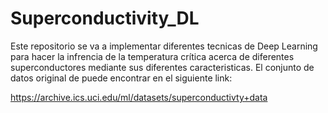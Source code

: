 # Superconductivity_DL

Este repositorio se va a implementar diferentes tecnicas de Deep Learning para hacer la infrencia de la temperatura crítica acerca de diferentes superconductores mediante sus diferentes caracteristicas. El conjunto de datos original de puede encontrar en el siguiente link:

https://archive.ics.uci.edu/ml/datasets/superconductivty+data
